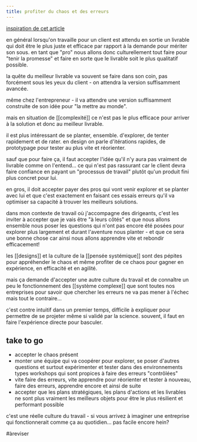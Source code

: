 ```yaml
---
title: profiter du chaos et des erreurs
---
```


[inspiration de cet article](https://beauulrey.medium.com/organized-chaos-df1e3ff188ee)

en général lorsqu'on travaille pour un client est attendu en sortie un livrable qui doit être le plus juste et efficace par rapport à la demande pour mériter son sous.
en tant que "pro" nous allons donc culturellement tout faire pour "tenir la promesse" et faire en sorte que le livrable soit le plus qualitatif possible.

la quête du meilleur livrable va souvent se faire dans son coin, pas forcément sous les yeux du client - on attendra la version suffisamment avancée.

même chez l'entrepreneur - il va attendre une version suffisamment construite de son idée pour "la mettre au monde".

mais en situation de [[complexité]] ce n'est pas le plus efficace pour arriver à la solution et donc au meilleur livrable.

il est plus intéressant de se planter, ensemble. d'explorer, de tenter rapidement et de rater. en design on parle d'itérations rapides, de prototypage pour tester au plus vite et réorienter.

sauf que pour faire ça, il faut accepter l'idée qu'il n'y aura pas vraiment de livrable comme on l'entend... ce qui n'est pas rassurant car le client devra faire confiance en payant un "processus de travail" plutôt qu'un produit fini plus concret pour lui.

en gros, il doit accepter payer des pros qui vont venir explorer et se planter avec lui et que c'est exactement en faisant ces essais erreurs qu'il va optimiser sa capacité à trouver les meilleurs solutions.

dans mon contexte de travail où j'accompagne des dirigeants, c'est les inviter à accepter que je vais être "à leurs côtés" et que nous allons ensemble nous poser les questions qui n'ont pas encore été posées pour explorer plus largement et durant l'aventure nous planter - et que ce sera une bonne chose car ainsi nous allons apprendre vite et rebondir efficacement!

les [[designs]] et la culture de la [[pensée systémique]] sont des pépites pour appréhender le chaos et même profiter de ce chaos pour gagner en expérience, en efficacité et en agilité.

mais ça demande d'accepter une autre culture du travail et de connaître un peu le fonctionnement des [[système complexe]] que sont toutes nos entreprises pour savoir que chercher les erreurs ne va pas mener à l'échec mais tout le contraire...

c'est contre intuitif dans un premier temps, difficile à expliquer pour permettre de se projeter même si validé par la science. souvent, il faut en faire l'expérience directe pour basculer.

## take to go
- accepter le chaos présent
- monter une équipe qui va coopérer pour explorer, se poser d'autres questions et surtout expérimenter et tester dans des environnements types workshops qui sont propices à faire des erreurs "contrôlées"
- vite faire des erreurs, vite apprendre pour réorienter et tester à nouveau, faire des erreurs, apprendre encore et ainsi de suite
- accepter que les plans stratégiques, les plans d'actions et les livrables ne sont plus vraiment les meilleurs objets pour être le plus résilient et performant possible

c'est une réelle culture du travail - si vous arrivez à imaginer une entreprise qui fonctionnerait comme ça au quotidien... pas facile encore hein?

#àreviser